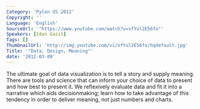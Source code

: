 ```yaml
---
Category: 'PyCon US 2012'
Copyright: ''
Language: 'English'
SourceUrl: '"https://www.youtube.com/watch?v=vfYul2E56fo"'
Speakers: [Idan Gazit]
Tags: []
ThumbnailUrl: 'http://img.youtube.com/vi/vfYul2E56fo/hqdefault.jpg'
Title: '"Data, Design, Meaning"'
date: '2012-03-09'
---
```

The ultimate goal of data visualization is to tell a story and supply meaning.
There are tools and science that can inform your choice of data to present and
how best to present it. We reflexively evaluate data and fit it into a
narrative which aids decisionmaking; learn how to take advantage of this
tendency in order to deliver meaning, not just numbers and charts.

